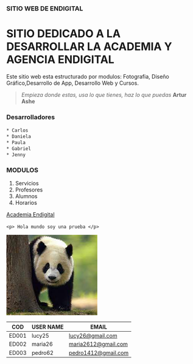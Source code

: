 ### SITIO WEB DE ENDIGITAL 
# SITIO DEDICADO A LA DESARROLLAR LA ACADEMIA Y AGENCIA ENDIGITAL

Este sitio web esta estructurado por modulos: Fotografia, Diseño Gráfico,Desarrollo de App, Desarrollo Web y Cursos.

> *Empieza donde estas, usa lo que tienes, haz lo que puedas* **Artur Ashe**

### Desarrolladores
    * Carlos
    * Daniela
    * Paula
    * Gabriel
    * Jenny
### MODULOS
1. Servicios
1. Profesores
1. Alumnos
1. Horarios


[Academia Endigital](https://academiaendigital.com/)

`<p> Hola mundo soy una prueba </p>`

![panda](assets/images/panda.jpeg)


| COD      | USER NAME | EMAIL |
|---------|-------------|----------|
| ED001    | lucy25 | lucy26@gmail.com  |
| ED002    |  maria26   | maria2612@gmail.com   |
| ED003    | pedro62   | pedro1412@gmail.com  |